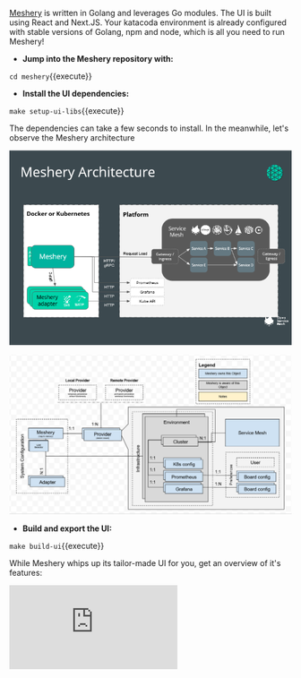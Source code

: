 
[Meshery](https://meshery.io/) is written in Golang and leverages Go modules. The UI is built using React and Next.JS.
Your katacoda environment is already configured with stable versions of Golang, npm and node, which is all you need to run Meshery!

- **Jump into the Meshery repository with:**

`cd meshery`{{execute}}

- **Install the UI dependencies:**

`make setup-ui-libs`{{execute}}

The dependencies can take a few seconds to install. In the meanwhile, let's observe the Meshery architecture

![Meshery Architecture](./assets/meshery-architecture.png)

![Meshery Object Model](./assets/meshery-object-model.png)

- **Build and export the UI:**

`make build-ui`{{execute}}

While Meshery whips up its tailor-made UI for you, get an overview of it's features:

<iframe src="https://docs.google.com/presentation/d/e/2PACX-1vSJdaOJ6MdmYQCyd2c3sbGsa9h7BVqauzBpdeVIKMpAh4eHoStLTMS8hmYJdzT0YTgXzS2chyrLPRzR/embed?start=true&loop=true&delayms=5000" frameborder="0" allow="accelerometer; autoplay; encrypted-media; gyroscope; picture-in-picture" allowfullscreen mozallowfullscreen="true" webkitallowfullscreen="true"></iframe>




